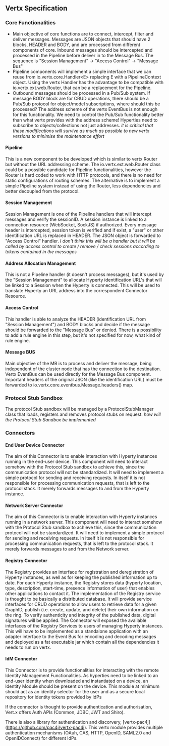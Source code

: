 ## Vertx Specification


### Core Functionalities
* Main objective of core functions are to connect, intercept, filter and deliver messages. Messages are JSON objects that should have 2 blocks, HEADER and BODY, and are processed from different components of core.
Inbound messages should be intercepted and processed in the Pipeline before deliver in to the Message Bus. The sequence is "Session Management" -> "Access Control" -> "Message Bus"
* Pipeline components will implement a simple interface that we can reuse from io.vertx.core.Handler\<E> replacing E with a PipelineContext object. Using the vertx Handler<E> has the advantage to be compatible with io.vertx.ext.web.Router, that can be a replacement for the Pipeline.
* Outbound messages should be processed in a Pub/Sub system. If message BODY block are for CRUD operations, there should be a Pub/Sub protocol for object/model subscriptions, where should this be processed? The address scheme of the vertx EventBus is not enough for this functionality. We need to control the Pub/Sub functionality better than what vertx provides with the address scheme! Hyperties need to subscribe to objects/collections not just addresses.
*it is critical that these modifications will survive as much as possible to new vertx versions to minimise the maintenance effort*

#### Pipeline
This is a new component to be developed which is similar to vertx Router but without the URL addressing scheme. The io.vertx.ext.web.Router class could be a possible candidate for Pipeline functionalities, however the Router is hard coded to work with HTTP protocols, and there is no need for static configurations of routing schemes. The alternative is to implement a simple Pipeline system instead of using the Router, less dependencies and better decoupled from the protocol.

#### Session Management
Session Management is one of the Pipeline handlers that will intercept messages and verify the sessionID. A session instance is linked to a connection resource (WebSocket, SockJS) if authorized. Every message header is intercepted, session token is verified and if exist, a "user" or other identification URL is replaced in HEADER. The JSON object is forwarded to "Access Control" handler.
*I don't think this will be a handler but it will be called by access control to create / remove / check sessions according to tokens contained in the messages*

#### Address Allocation Management
This is not a Pipeline handler (it doesn't process messages), but it's used by the "Session Management" to allocate Hyperty identification URL's that will be linked to a Session when the Hyperty is connected. This will be used to translate Hyperty an URL address into the correspondent Connector Resource.


#### Access Control
This handler is able to analyze the HEADER (identification URL from "Session Management") and BODY blocks and decide if the message should be forwarded to the "Message Bus" or denied. There is a possibility to add a rule engine in this step, but it's not specified for now, what kind of rule engine.

#### Message BUS
Main objective of the MB is to process and deliver the message, being independent of the cluster node that has the connection to the destination. Vertx EventBus can be used directly for the Message Bus component. Important headers of the original JSON (like the identification URL) must be forwarded to io.vertx.core.eventbus.Message.headers() map.

### Protocol Stub Sandbox

The protocol Stub sandbox will be managed by a ProtocolStubManager class that loads, registers and removes protocol stubs on request. *how will the Protocol Stub Sandbox be implemented*

### Connectors

#### End User Device Connector
The aim of this Connector is to enable interaction with Hyperty instances running in the end-user device. This component will need to interact somehow with the Protocol Stub sandbox to achieve this, since the communication protocol will not be standardized. It will need to implement a simple protocol for sending and receiving requests. In itself it is not responsible for processing communication requests, that is left to the protocol stack. It merely forwards messages to and from the Hyperty instance. 

#### Network Server Connector
The aim of this Connector is to enable interaction with Hyperty instances running in a network server. This component will need to interact somehow with the Protocol Stub sandbox to achieve this, since the communication protocol will not be standardized. It will need to implement a simple protocol for sending and receiving requests. In itself it is not responsible for processing communication requests, that is left to the protocol stack. It merely forwards messages to and from the Network server.

#### Registry Connector
The Registry provides an interface for registration and deregistration of Hyperty instances, as well as for keeping the published information up to date. For each Hyperty instance, the Registry stores data (hyperty location, type, description, start-time, presence information of user) that enables other applications to contact it. 
The implementation of the Registry service is thought to be basically a distributed database. It will provide service interfaces for CRUD operations to allow users to retrieve data for a given GraphID, publish (i.e. create, update, and delete) their own information on the ring. To verify authenticity and integrity of the published data, digital signatures will be applied. The Connector will exposed the available interfaces of the Registry Services to users of managing Hyperty instances. This will have to be implemented as a standalone application with an adapter interface to the Event Bus for encoding and decoding messages and deployed as a fat executable jar which contain all the dependencies it needs to run on vertx.   

#### IdM Connector
This Connector is to provide functionalities for interacting with the remote Identity Management Functionalities.
As hyperties need to be linked to an end-user identity when downloaded and instantiated on a device, an Identity Module should be present on the device. This module at minimum should act as an identity selector for the user and as a secure local repository for identity tokens provided by IdPs

If the connector is thought to provide authentication and authorisation, Vert.x offers Auth APIs (Common, JDBC, JWT and Shiro).

There is also a library for authentication and discorvery, [vertx-pac4j] (https://github.com/pac4j/vertx-pac4j). This vertx module provides multiple authentication mechanisms (OAuh, CAS, HTTP, OpenID, SAML2.0 and OpenIDConnect) for different IdPs.

